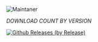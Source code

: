 ![Maintaner](https://img.shields.io/badge/maintainer-XtremeOrnob-blue)

*_DOWNLOAD COUNT BY VERSION_*

[![Github Releases (by Release)](https://img.shields.io/github/downloads/XO-Builds/xdroidOSS/total.svg)](https://github.com/XO-Builds/xdroidOSS/releases)
